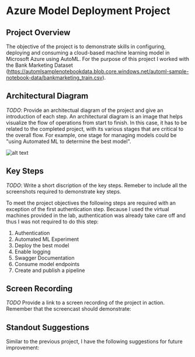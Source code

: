 # Azure Model Deployment Project

## Project Overview
The objective of the project is to demonstrate skills in configuring, deploying and consuming a cloud-based machine learning model in Microsoft Azure using AutoML. For the purpose of this project I worked with the Bank Marketing Dataset (https://automlsamplenotebookdata.blob.core.windows.net/automl-sample-notebook-data/bankmarketing_train.csv).

## Architectural Diagram
*TODO*: Provide an architectual diagram of the project and give an introduction of each step. An architectural diagram is an image that helps visualize the flow of operations from start to finish. In this case, it has to be related to the completed project, with its various stages that are critical to the overall flow. For example, one stage for managing models could be "using Automated ML to determine the best model".

![alt text](https://github.com/garimasharma4/AzureML-Project2/starter_files/blob/master/Architecture%20Diagram%20Project%202.png?raw=false)

## Key Steps
*TODO*: Write a short discription of the key steps. Remeber to include all the screenshots required to demonstrate key steps.

To meet the project objectives the following steps are required with an exception of the first authentication step. Because I used the virtual machines provided in the lab, authentication was already take care off and thus I was not required to do this step:

1. Authentication
2. Automated ML Experiment
3. Deploy the best model
4. Enable logging
5. Swagger Documentation
6. Consume model endpoints
7. Create and publish a pipeline

## Screen Recording
*TODO* Provide a link to a screen recording of the project in action. Remember that the screencast should demonstrate:

## Standout Suggestions
Similar to the previous project, I have the following suggestions for future improvement:

